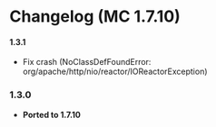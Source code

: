 # Changelog (MC 1.7.10)

#### 1.3.1
- Fix crash (NoClassDefFoundError: org/apache/http/nio/reactor/IOReactorException)

### 1.3.0
- **Ported to 1.7.10**